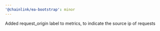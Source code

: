 ```yaml
---
'@chainlink/ea-bootstrap': minor
---
```


Added request_origin label to metrics, to indicate the source ip of requests
